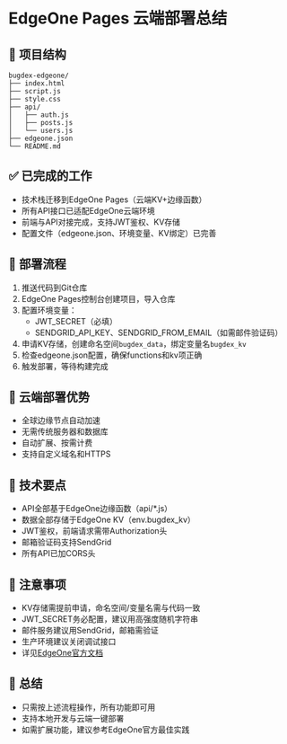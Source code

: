 # EdgeOne Pages 云端部署总结

## 📁 项目结构
```
bugdex-edgeone/
├── index.html
├── script.js
├── style.css
├── api/
│   ├── auth.js
│   ├── posts.js
│   └── users.js
├── edgeone.json
└── README.md
```

## ✅ 已完成的工作
- 技术栈迁移到EdgeOne Pages（云端KV+边缘函数）
- 所有API接口已适配EdgeOne云端环境
- 前端与API对接完成，支持JWT鉴权、KV存储
- 配置文件（edgeone.json、环境变量、KV绑定）已完善

## 🚀 部署流程
1. 推送代码到Git仓库
2. EdgeOne Pages控制台创建项目，导入仓库
3. 配置环境变量：
   - JWT_SECRET（必填）
   - SENDGRID_API_KEY、SENDGRID_FROM_EMAIL（如需邮件验证码）
4. 申请KV存储，创建命名空间`bugdex_data`，绑定变量名`bugdex_kv`
5. 检查edgeone.json配置，确保functions和kv项正确
6. 触发部署，等待构建完成

## 🌟 云端部署优势
- 全球边缘节点自动加速
- 无需传统服务器和数据库
- 自动扩展、按需计费
- 支持自定义域名和HTTPS

## 🔧 技术要点
- API全部基于EdgeOne边缘函数（api/*.js）
- 数据全部存储于EdgeOne KV（env.bugdex_kv）
- JWT鉴权，前端请求需带Authorization头
- 邮箱验证码支持SendGrid
- 所有API已加CORS头

## 📝 注意事项
- KV存储需提前申请，命名空间/变量名需与代码一致
- JWT_SECRET务必配置，建议用高强度随机字符串
- 邮件服务建议用SendGrid，邮箱需验证
- 生产环境建议关闭调试接口
- 详见[EdgeOne官方文档](https://edgeone.ai/document/162227803822321664?product=edgedeveloperplatform)

## 🎉 总结
- 只需按上述流程操作，所有功能即可用
- 支持本地开发与云端一键部署
- 如需扩展功能，建议参考EdgeOne官方最佳实践 